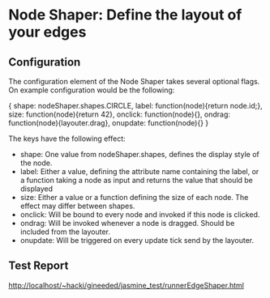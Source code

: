# Node Shaper: Define the layout of your edges


## Configuration

The configuration element of the Node Shaper takes several optional flags.
On example configuration would be the following:

  {
    shape: nodeShaper.shapes.CIRCLE,
    label: function(node){return node.id;},
    size: function(node){return 42},
    onclick: function(node){},
    ondrag: function(node){layouter.drag},
    onupdate: function(node){}
  }
  
The keys have the following effect:

* shape: One value from nodeShaper.shapes, defines the display style of the node.
* label: Either a value, defining the attribute name containing the label, or a function taking a node as input and returns the value that should be displayed
* size: Either a value or a function defining the size of each node. The effect may differ between shapes.
* onclick: Will be bound to every node and invoked if this node is clicked.
* ondrag: Will be invoked whenever a node is dragged. Should be included from the layouter.
* onupdate: Will be triggered on every update tick send by the layouter.


## Test Report


<http://localhost/~hacki/gineeded/jasmine_test/runnerEdgeShaper.html>